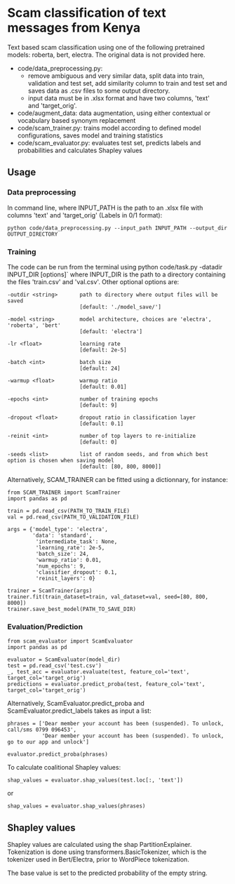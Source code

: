 # Scam classification of text messages from Kenya

Text based scam classification using one of the following pretrained models: roberta, bert, electra. 
The original data is not provided here. 
 



- code/data_preprocessing.py: 
     - remove ambiguous and very similar data, split data into train, validation and test set, add similarity column to train and test set and saves  data as .csv files to some output directory. 
     - input data must be in .xlsx format and have two columns, 'text'  
       and 'target_orig'. 
- code/augment_data: data augmentation, using either contextual or vocabulary based synonym replacement 
- code/scam_trainer.py: trains model according to defined model configurations, saves model and training statistics
- code/scam_evaluator.py: evaluates test set, predicts labels and probabilities and calculates Shapley values 

## Usage

### Data preprocessing 

In command line, where INPUT_PATH is the path to an .xlsx file with columns 'text' and 'target_orig' (Labels in 0/1 format):  

`python code/data_preprocessing.py --input_path INPUT_PATH --output_dir OUTPUT_DIRECTORY`

### Training 

The code can be run from the terminal using
python code/task.py -datadir INPUT_DIR [options]`
where INPUT_DIR is the path to a directory containing the files 'train.csv' and 'val.csv'.
Other optional options are: 

```
-outdir <string>       path to directory where output files will be saved 
                       [default: './model_save/']

-model <string>        model architecture, choices are 'electra', 'roberta', 'bert'
                       [default: 'electra']

-lr <float>            learning rate
                       [default: 2e-5]

-batch <int>           batch size
                       [default: 24]

-warmup <float>        warmup ratio 
                       [default: 0.01]
                       
-epochs <int>          number of training epochs 
                       [default: 9]
                                         
-dropout <float>       dropout ratio in classification layer
                       [default: 0.1]  

-reinit <int>          number of top layers to re-initialize
                       [default: 0] 
                       
-seeds <list>          list of random seeds, and from which best option is chosen when saving model
                       [default: [80, 800, 8000]]
```

Alternatively, SCAM_TRAINER can be fitted using a dictionnary, for instance: 

```
from SCAM_TRAINER import ScamTrainer
import pandas as pd

train = pd.read_csv(PATH_TO_TRAIN_FILE)
val = pd.read_csv(PATH_TO_VALIDATION_FILE)

args = {'model_type': 'electra',  
        'data': 'standard', 
         'intermediate_task': None, 
         'learning_rate': 2e-5, 
         'batch_size': 24,
         'warmup_ratio': 0.01, 
         'num_epochs': 9, 
         'classifier_dropout': 0.1,
         'reinit_layers': 0}

trainer = ScamTrainer(args)
trainer.fit(train_dataset=train, val_dataset=val, seed=[80, 800, 8000])
trainer.save_best_model(PATH_TO_SAVE_DIR)
```

### Evaluation/Prediction

```
from scam_evaluator import ScamEvaluator
import pandas as pd

evaluator = ScamEvaluator(model_dir)
test = pd.read_csv('test.csv')
_, test_acc = evaluator.evaluate(test, feature_col='text', target_col='target_orig')
predictions = evaluator.predict_proba(test, feature_col='text', target_col='target_orig')
```

Alternatively, ScamEvaluator.predict_proba and ScamEvaluator.predict_labels takes as input a list: 
```
phrases = ['Dear member your account has been (suspended). To unlock, call/sms 0799 096453', 
           'Dear member your account has been (suspended). To unlock, go to our app and unlock']
           
evaluator.predict_proba(phrases)
```

To calculate coalitional Shapley values: 
```
shap_values = evaluator.shap_values(test.loc[:, 'text'])
```
or 
```
shap_values = evaluator.shap_values(phrases)
```

## Shapley values

Shapley values are calculated using the shap PartitionExplainer. 
Tokenization is done using transformers.BasicTokenizer, which is the tokenizer used in Bert/Electra, prior to WordPiece tokenization. 

The base value is set to the predicted probability of the empty string. 
